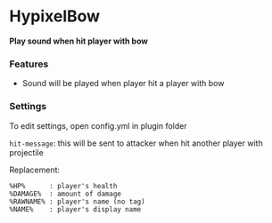 # HypixelBow
**Play sound when hit player with bow**


### Features
* Sound will be played when player hit a player with bow


### Settings
To edit settings, open config.yml in plugin folder

`hit-message`: this will be sent to attacker when hit another player with projectile

Replacement:
```
%HP%      : player's health
%DAMAGE%  : amount of damage
%RAWNAME% : player's name (no tag)
%NAME%    : player's display name
```
